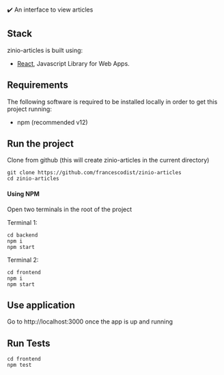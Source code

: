 ✔️ An interface to view articles

## Stack

zinio-articles is built using:

* [React](https://reactjs.org/), Javascript Library for Web Apps.

## Requirements

The following software is required to be installed locally in order to get this project running:

* npm (recommended v12)

## Run the project

Clone from github (this will create zinio-articles in the current directory)
```
git clone https://github.com/francescodist/zinio-articles
cd zinio-articles
```

#### Using NPM
Open two terminals in the root of the project

Terminal 1:
```
cd backend
npm i
npm start
```
Terminal 2:
```
cd frontend
npm i
npm start
```

## Use application

Go to http://localhost:3000 once the app is up and running

## Run Tests

```
cd frontend
npm test
```
